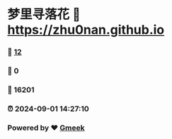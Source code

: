 # 梦里寻落花 :link: https://zhu0nan.github.io 
### :page_facing_up: [12](https://zhu0nan.github.io/tag.html) 
### :speech_balloon: 0 
### :hibiscus: 16201 
### :alarm_clock: 2024-09-01 14:27:10 
### Powered by :heart: [Gmeek](https://github.com/Meekdai/Gmeek)
